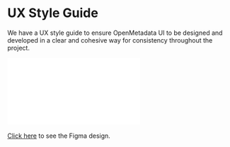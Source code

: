 # UX Style Guide

We have a UX style guide to ensure OpenMetadata UI to be designed and developed in a clear and cohesive way for consistency throughout the project.

![](../.gitbook/assets/openmetadat-style-guide.pdf)

[Click here](https://www.figma.com/file/sw3NcGyvATuwL4l7astZXL/OpenMetadata-Style-Guide) to see the Figma design.
